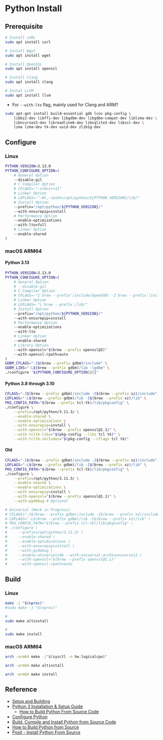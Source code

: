 # Python Install

## Prerequisite

```bash
# Install cURL
sudo apt install curl
```

```bash
# Install Wget
sudo apt install wget
```

```bash
# Install OpenSSL
sudo apt install openssl
```

```bash
# Install Clang
sudo apt install clang
```

```bash
# Instal LLVM
sudo apt install llvm
```
* For `--with-lto` flag, mainly used for Clang and ARM?

```bash
sudo apt-get install build-essential gdb lcov pkg-config \
    libbz2-dev libffi-dev libgdbm-dev libgdbm-compat-dev liblzma-dev \
    libncurses5-dev libreadline6-dev libsqlite3-dev libssl-dev \
    lzma lzma-dev tk-dev uuid-dev zlib1g-dev
```

## Configure

### Linux

```bash
PYTHON_VERSION=3.13.0
PYTHON_CONFIGURE_OPTION=(
    # General Option
    --disable-gil
    # C Compiler Option
    # CFLAGS=-"-std=c++11"
    # Linker Option
    # LDFLAGS=-"-Wl,-rpath=/opt/python/${PYTHON_VERSION}/lib/"
    # Install Option
    --prefix="/opt/python/${PYTHON_VERSION}/"
    --with-ensurepip=install
    # Performance Option
    --enable-optimizations
    --with-lto=full
    # Linker Option
    --enable-shared
)
```

### macOS ARM64

#### Python 3.13

```bash
PYTHON_VERSION=3.13.0
PYTHON_CONFIGURE_OPTION=(
    # General Option
    # --disable-gil
    # C Compiler Option
    # CFLAGS=-"I`brew --prefix`/include/OpenEXR/ -I`brew --prefix`/include/Imath/ -std=c++11"
    # Linker Option
    # LDFLAGS=-"L`brew --prefix`/lib/"
    # Install Option
    --prefix="/opt/python/${PYTHON_VERSION}/"
    --with-ensurepip=install
    # Performance Option
    --enable-optimizations
    --with-lto
    # Linker Option
    --enable-shared
    # Library Option
    --with-openssl="$(brew --prefix openssl@3)"
    --with-openssl-rpath=auto
)
GDBM_CFLAGS="-I$(brew --prefix gdbm)/include" \
GDBM_LIBS="-L$(brew --prefix gdbm)/lib -lgdbm" \
./configure "${PYTHON_CONFIGURE_OPTION[@]}"
```

#### Python 3.8 through 3.10

```bash
CFLAGS="-I$(brew --prefix gdbm)/include -I$(brew --prefix xz)/include" \
LDFLAGS="-L$(brew --prefix gdbm)/lib -I$(brew --prefix xz)/lib" \
PKG_CONFIG_PATH="$(brew --prefix tcl-tk)/lib/pkgconfig" \
./configure \
    --prefix=/opt/python/3.11.3/ \
    --enable-shared \
    --enable-optimizations \
    --with-ensurepip=install \
    --with-openssl="$(brew --prefix openssl@1.1)" \
    --with-tcltk-libs="$(pkg-config --libs tcl tk)" \
    --with-tcltk-includes="$(pkg-config --cflags tcl tk)"
```

#### Old

```bash
CFLAGS="-I$(brew --prefix gdbm)/include -I$(brew --prefix xz)/include" \
LDFLAGS="-L$(brew --prefix gdbm)/lib -I$(brew --prefix xz)/lib" \
PKG_CONFIG_PATH="$(brew --prefix tcl-tk)/lib/pkgconfig" \
./configure \
    --prefix=/opt/python/3.11.3/ \
    --enable-shared \
    --enable-optimizations \
    --with-ensurepip=install \
    --with-openssl="$(brew --prefix openssl@1.1)" \
    --with-pydebug # Optional

# Universal (Work in Progress)
# CFLAGS="-I$(brew --prefix gdbm)/include -I$(brew --prefix xz)/include" \
# LDFLAGS="-L$(brew --prefix gdbm)/lib -I$(brew --prefix xz)/lib" \
# PKG_CONFIG_PATH="$(brew --prefix tcl-tk)/lib/pkgconfig" \
# ./configure \
#     --prefix=/opt/python/3.11.3/ \
#     --enable-shared \
#     --enable-optimizations \
#     --with-ensurepip=install \
#     --with-pydebug \
#     --enable-universalsdk --with-universal-archs=universal2 \
#     --with-openssl="$(brew --prefix openssl@1.1)"
#     --with-openssl-rpath=auto
```

## Build

### Linux

```bash
make -j "$(nproc)"
#sudo make -j "$(nproc)"
```

```bash
#
sudo make altinstall
```

```bash
#
sudo make install
```

### macOS ARM64

```bash
arch -arm64 make -j"$(sysctl -n hw.logicalcpu)"
```

```bash
arch -arm64 make altinstall
```

```bash
arch -arm64 make install
```

## Reference
* [Setup and Building](https://devguide.python.org/getting-started/setup-building/)
* [Python 3 Installation & Setup Guide](https://realpython.com/installing-python/)
    * [How to Build Python From Source Code](https://realpython.com/installing-python/#how-to-build-python-from-source-code)
* [Configure Python](https://docs.python.org/dev/using/configure.html)
* [Build, Compile and Install Python from Source Code](https://www.build-python-from-source.com/)
* [How to Build Python from Source](https://www.devdungeon.com/content/how-build-python-source)
* [Posit - Install Python From Source](https://docs.posit.co/resources/install-python-source/)
